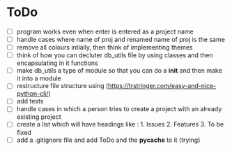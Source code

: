 # ToDo

- [ ] program works even when enter is entered as a project name
- [ ] handle cases where name of proj and renamed name of proj is the same
- [ ] remove all colours intially, then think of implementing themes
- [ ] think of how you can decluter db_utils file by using classes and then encapsulating in it functions
- [ ] make db_utils a type of module so that you can do a __init__ and then make it into a module
- [ ] restructure file structure using (<https://trstringer.com/easy-and-nice-python-cli/>)
- [ ] add tests
- [ ] handle cases in which a person tries to create a project with an already existing project
- [ ] create a list which will have headings like :
        1. Issues
        2. Features
        3. To be fixed
- [ ] add a .gitignore file and add ToDo and the __pycache__ to it (trying)

